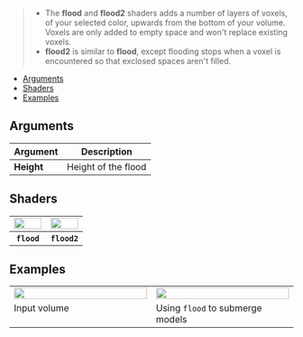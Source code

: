 > - The **flood** and **flood2** shaders adds a number of layers of voxels, of your selected color, upwards from the bottom of your volume. Voxels are only added to empty space and won't replace existing voxels.
> - **flood2** is similar to **flood**, except flooding stops when a voxel is encountered so that exclosed spaces aren't filled.

<!-- TOC -->
- [Arguments](#arguments)
- [Shaders](#shaders)
- [Examples](#examples)

## Arguments

Argument | Description
--------- | -----------
**Height** | Height of the flood

## Shaders

<!-- SAMPLE flood_shaders 2 -->
<table>
	<tbody>
		<tr>
			<td width="50%"><img width="100%" src="https: //s3.amazonaws.com/misc.lachlanmcdonald.com/magicavoxel-shaders/caf97416-2a0d-4bde-a839-8f3f2d50e5a5/flood_1.png" alt=""></td>
			<td width="50%"><img width="100%" src="https: //s3.amazonaws.com/misc.lachlanmcdonald.com/magicavoxel-shaders/caf97416-2a0d-4bde-a839-8f3f2d50e5a5/flood_2.png" alt=""></td>
		</tr>
		<tr>
			<th><code>flood</code></th>
			<th><code>flood2</code></th>
		</tr>
	</tbody>
</table>
<!-- END -->

## Examples

<!-- SAMPLE flood_examples 2 -->
<table>
	<tbody>
		<tr>
			<td width="50%"><img width="100%" src="https://s3.amazonaws.com/misc.lachlanmcdonald.com/magicavoxel-shaders/0.10.5/flood_example0.jpg" alt=""></td>
			<td width="50%"><img width="100%" src="https://s3.amazonaws.com/misc.lachlanmcdonald.com/magicavoxel-shaders/0.10.5/flood_example1.jpg" alt=""></td>
		</tr>
		<tr>
			<td valign="top">Input volume</td>
			<td valign="top">Using <code>flood</code> to submerge models</td>
		</tr>
	</tbody>
</table>
<!-- END -->


